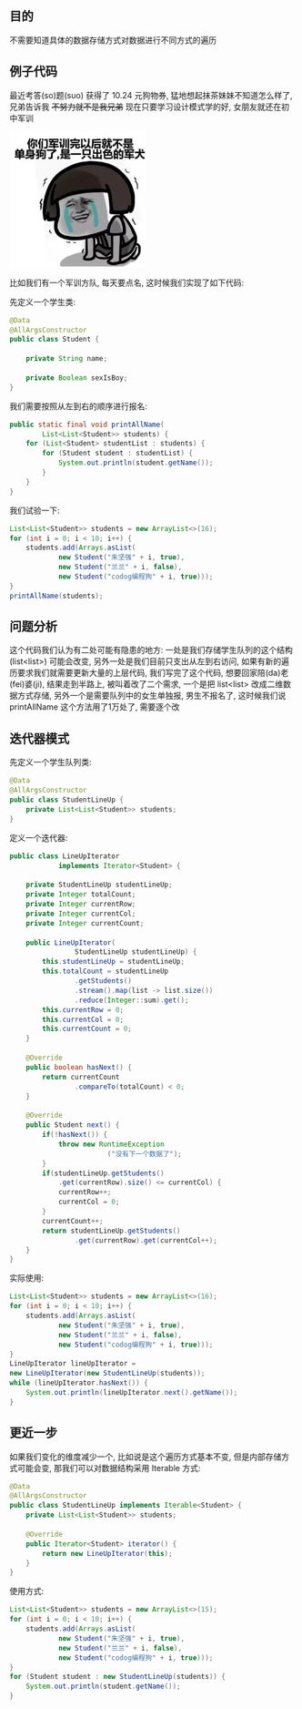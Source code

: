 ## 目的

不需要知道具体的数据存储方式对数据进行不同方式的遍历

## 例子代码

最近考答\(so\)题\(suo\) 获得了 10.24 元狗物券, 猛地想起抹茶妹妹不知道怎么样了, 兄弟告诉我 ~~不努力就不是我兄弟~~ 现在只要学习设计模式学的好, 女朋友就还在初中军训

![](/assets/2019110100.png)

比如我们有一个军训方队, 每天要点名, 这时候我们实现了如下代码:

先定义一个学生类:

```java
@Data
@AllArgsConstructor
public class Student {

    private String name;

    private Boolean sexIsBoy;
}
```

我们需要按照从左到右的顺序进行报名:

```java
public static final void printAllName(
        List<List<Student>> students) {
    for (List<Student> studentList : students) {
        for (Student student : studentList) {
            System.out.println(student.getName());
        }
    }
}
```

我们试验一下:

```java
List<List<Student>> students = new ArrayList<>(16);
for (int i = 0; i < 10; i++) {
    students.add(Arrays.asList(
            new Student("朱坚强" + i, true),
            new Student("兰兰" + i, false),
            new Student("codog编程狗" + i, true)));
}
printAllName(students);
```

## 问题分析

这个代码我们认为有二处可能有隐患的地方: 一处是我们存储学生队列的这个结构\(list&lt;list&gt;\) 可能会改变, 另外一处是我们目前只支出从左到右访问, 如果有新的遍历要求我们就需要更新大量的上层代码, 我们写完了这个代码, 想要回家陪\(da\)老\(fei\)婆\(ji\), 结果走到半路上, 被叫着改了二个需求, 一个是把 list&lt;list&gt; 改成二维数据方式存储, 另外一个是需要队列中的女生单独报, 男生不报名了, 这时候我们说 printAllName 这个方法用了1万处了, 需要逐个改

## 迭代器模式

先定义一个学生队列类:

```java
@Data
@AllArgsConstructor
public class StudentLineUp {
    private List<List<Student>> students;
}
```

定义一个迭代器:

```java
public class LineUpIterator 
            implements Iterator<Student> {

    private StudentLineUp studentLineUp;
    private Integer totalCount;
    private Integer currentRow;
    private Integer currentCol;
    private Integer currentCount;

    public LineUpIterator(
                StudentLineUp studentLineUp) {
        this.studentLineUp = studentLineUp;
        this.totalCount = studentLineUp
                .getStudents()
                .stream().map(list -> list.size())
                .reduce(Integer::sum).get();
        this.currentRow = 0;
        this.currentCol = 0;
        this.currentCount = 0;
    }

    @Override
    public boolean hasNext() {
        return currentCount
                .compareTo(totalCount) < 0;
    }

    @Override
    public Student next() {
        if(!hasNext()) {
            throw new RuntimeException
                        ("没有下一个数据了");
        }
        if(studentLineUp.getStudents()
            .get(currentRow).size() <= currentCol) {
            currentRow++;
            currentCol = 0;
        }
        currentCount++;
        return studentLineUp.getStudents()
                .get(currentRow).get(currentCol++);
    }
}
```

实际使用:

```java
List<List<Student>> students = new ArrayList<>(16);
for (int i = 0; i < 10; i++) {
    students.add(Arrays.asList(
            new Student("朱坚强" + i, true),
            new Student("兰兰" + i, false),
            new Student("codog编程狗" + i, true)));
}
LineUpIterator lineUpIterator = 
new LineUpIterator(new StudentLineUp(students));
while (lineUpIterator.hasNext()) {
    System.out.println(lineUpIterator.next().getName());
}
```

## 更近一步

如果我们变化的维度减少一个, 比如说是这个遍历方式基本不变, 但是内部存储方式可能会变, 那我们可以对数据结构采用 Iterable 方式:

```java
@Data
@AllArgsConstructor
public class StudentLineUp implements Iterable<Student> {
    private List<List<Student>> students;

    @Override
    public Iterator<Student> iterator() {
        return new LineUpIterator(this);
    }
}
```

使用方式:

```java
List<List<Student>> students = new ArrayList<>(15);
for (int i = 0; i < 10; i++) {
    students.add(Arrays.asList(
            new Student("朱坚强" + i, true),
            new Student("兰兰" + i, false),
            new Student("codog编程狗" + i, true)));
}
for (Student student : new StudentLineUp(students)) {
    System.out.println(student.getName());
}
```
























